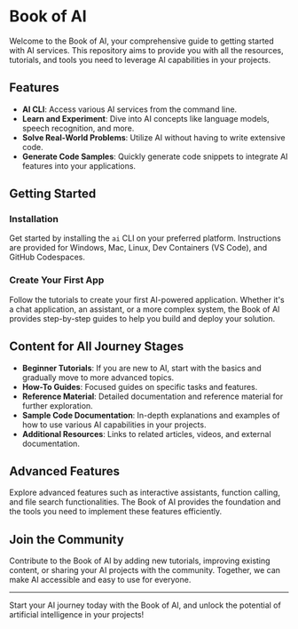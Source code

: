 # Book of AI

Welcome to the Book of AI, your comprehensive guide to getting started with AI services. This repository aims to provide you with all the resources, tutorials, and tools you need to leverage AI capabilities in your projects.

## Features

- **AI CLI**: Access various AI services from the command line.
- **Learn and Experiment**: Dive into AI concepts like language models, speech recognition, and more.
- **Solve Real-World Problems**: Utilize AI without having to write extensive code.
- **Generate Code Samples**: Quickly generate code snippets to integrate AI features into your applications.

## Getting Started

### Installation

Get started by installing the `ai` CLI on your preferred platform. Instructions are provided for Windows, Mac, Linux, Dev Containers (VS Code), and GitHub Codespaces.

### Create Your First App

Follow the tutorials to create your first AI-powered application. Whether it's a chat application, an assistant, or a more complex system, the Book of AI provides step-by-step guides to help you build and deploy your solution.

## Content for All Journey Stages

- **Beginner Tutorials**: If you are new to AI, start with the basics and gradually move to more advanced topics.
- **How-To Guides**: Focused guides on specific tasks and features.
- **Reference Material**: Detailed documentation and reference material for further exploration.
- **Sample Code Documentation**: In-depth explanations and examples of how to use various AI capabilities in your projects.
- **Additional Resources**: Links to related articles, videos, and external documentation.

## Advanced Features

Explore advanced features such as interactive assistants, function calling, and file search functionalities. The Book of AI provides the foundation and the tools you need to implement these features efficiently.

## Join the Community

Contribute to the Book of AI by adding new tutorials, improving existing content, or sharing your AI projects with the community. Together, we can make AI accessible and easy to use for everyone.

---

Start your AI journey today with the Book of AI, and unlock the potential of artificial intelligence in your projects!